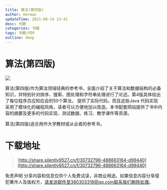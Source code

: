 ```yaml
---
title: 算法(第四版)
author: Herman
updateTime: 2021-08-14 13:41
desc: 书籍
categories: 书籍
tags: 书籍/PDF
outline: deep
---
```



# 算法(第四版)

![](https://cdn.jsdelivr.net/gh/silently9527/images//008i3skNgy1gu75ebotmfj60iy0o23zo02.jpg)

算法(第四版)作为算法领域经典的参考书，全面介绍了关于算法和数据结构的必备知识，并特别针对排序、搜索、图处理和字符串处理进行了论述。第4版具体给出了每位程序员应知应会的50个算法，
提供了实际代码，而且这些Java 代码实现采用了模块化的编程风格，读者可以方便地加以改造。本书配套网站提供了书中内容的摘要及更多的代码实现、测试数据、练习、教学课件等资源。

算法(第四版)适合用作大学教材或从业者的参考书。



# 下载地址
> [http://share.silently9527.cn/f/30732796-488663164-d99440](http://share.silently9527.cn/f/30732796-488663164-d99440)

免责声明
分享内容和信息仅供个人免费试读，非商业用途。如果信息内容分享侵犯著作人及版权方，请发送邮件至380303318@qq.com联系我们删除处理。
